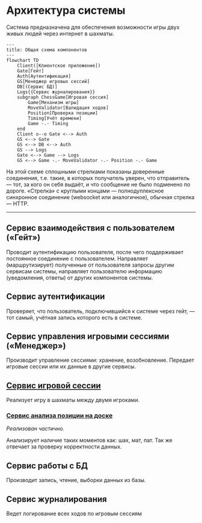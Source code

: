 # Архитектура системы
Система предназначена для обеспечения возможности игры двух живых людей через интернет в шахматы.

```mermaid
---
title: Общая схема компонентов
---
flowchart TD
    Client([Клиентское приложение])
    Gate[Гейт]
    Auth[Аутентификация]
    GS[Менеджер игровых сессий]
    DB[(Сервис БД)]
    Logs{{Сервис журналирования}}
    subgraph ChessGame[Игровая сессия]
        Game[Механизм игры]
        MoveValidator[Валидация ходов]
        Position[Проверка позиции]
        Timing[Учёт времени]
        Game -.- Timing
    end
    Client o--o Gate <--> Auth 
    GS <--> Gate
    GS <--> DB <--> Auth
    GS --> Logs
    Gate <--> Game --> Logs
    GS <--> Game -.- MoveValidator -.- Position -.- Game
```

На этой схеме сплошными стрелками показаны доверенные соединения, т.е. такие, в которых получатель уверен, что отправитель — тот, за кого он себя выдаёт, и что сообщение не было подменено по дороге. «Стрелка» с круглыми концами — полнодуплексное синхронное соединение (websocket или аналогичное), обычная стрелка — HTTP.

---

## Сервис взаимодействия с пользователем («Гейт»)

Проводит аутентификацию пользователя, после чего поддерживает постоянное соединение с пользователем. Направляет (маршрутизирует) полученные от пользователя запросы другим сервисам системы, направляет пользователю информацию (уведомления, ответы) от других компонентов системы.

## Сервис аутентификации

Проверяет, что пользователь, подключившийся к системе через гейт, — тот самый, учётная запись которого есть в системе.

## Сервис управления игровыми сессиями («Менеджер»)

Производит управление сессиями: хранение, возобновление. Передает игровые сессии или их данные в другие сервисы.

## [Сервис игровой сессии](chess_game.md)

Реализует игру в шахматы между двумя игроками.

### [Сервис анализа позиции на доске](board_validation.md)

*Реализован частично.*

Анализирует наличие таких моментов как: шах, мат, пат. Так же отвечает за проверку корректности данных.

## Сервис работы с БД

Производит запись, чтение, выборки данных из базы.

## Сервис журналирования

Ведет логирование всех ходов по игровым сессиям
